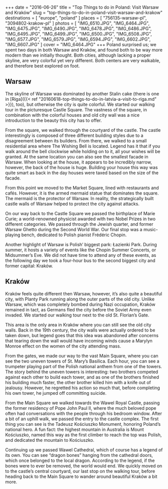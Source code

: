 +++
date    = "2016-06-26"
title   = "Top Things to do in Poland: Visit Warsaw and Kraków"
slug    = "top-things-to-do-in-poland-visit-warsaw-and-krakow"
destinations = [ "europe", "poland" ]
places  = [ "756135-warsaw-pl", "3094802-krakow-pl" ]
photos  = [
  "IMG_6510.JPG", "IMG_6464.JPG", "IMG_6475.JPG", "IMG_6490.JPG", "IMG_6478.JPG",
  "IMG_6486.JPG", "IMG_6495.JPG", "IMG_6499.JPG", "IMG_6500.JPG", "IMG_6508.JPG",
  "IMG_6577.JPG", "IMG_6579.JPG", "IMG_6594.JPG", "IMG_6602.JPG", "IMG_6607.JPG"
]
cover = "IMG_6464.JPG"
+++
Poland surprised us; we spent two days in both Warsaw and Kraków, and found both to be way more modern than we initially thought. Both cities, although lacking a proper skyline, are very colorful yet very different. Both centers are very walkable, and therefore best explored on foot.
<!--more-->
## Warsaw
The skyline of Warsaw was dominated by another Stalin cake (there is one in [Riga]({{< ref "20160618-top-things-to-do-in-latvia-a-visit-to-riga.md" >}}), too), but otherwise the city is quite colorful. We started our walking tour in the picturesque Castle Square. The vastness of the square, in combination with the colorful houses and old city wall was a nice introduction to the beauty this city has to offer.

From the square, we walked through the courtyard of the castle. The castle interestingly is composed of three different building styles due to a disagreement between its builders. From there, we walked to a small residential area where The Wishing Bell is located. Legend has it that if you walk around the bell clockwise while holding on to it, all your wishes will be granted. At the same location you can also see the smallest facade in Warsaw. When looking at the house, it appears to be incredibly narrow, however, the back of the house is huge. Building your house this way was quite smart as back in the day houses were taxed based on the size of the facade.

From this point we moved to the Market Square, lined with restaurants and cafés. However, it is the armed mermaid statue that dominates the square. The mermaid is the protector of Warsaw. In reality, the strategically built castle walls of Warsaw helped to protect the city against attacks.

On our way back to the Castle Square we passed the birthplace of Marie Curie; a world-renowned physicist awarded with two Nobel Prizes in two different categories. We passed through the Jewish quarter, and former Warsaw Ghetto during the Second World War. Our final stop was a music-playing bench, dedicated to Polish pianist Frédéric Chopin.

Another highlight of Warsaw is Polish’ biggest park: Łazienki Park. During summer, it hosts a variety of events like the Chopin Summer Concerts, or Midsummer’s Eve. We did not have time to attend any of these events, as the following day we took a four-hour bus to the second biggest city and former capital: Kraków.

## Kraków
Kraków feels quite different then Warsaw, however, it’s also quite a beautiful city, with Planty Park running along the outer parts of the old city. Unlike Warsaw, which was completely bombed during Nazi occupation, Kraków remained in tact, as Germans fled the city before the Soviet Army even invaded. We started our walking tour next to the old St. Florian’s Gate.

This area is the only area in Kraków where you can still see the old city walls. Back in the 19th century, the city walls were actually ordered to be taken down, but legend goes that this idea was abandoned after concerns that tearing down the wall would have incoming winds cause a Marylyn Monroe effect on the women of the city attending mass.

From the gates, we made our way to the vast Main Square, where you can see the two uneven towers of St. Mary’s Basilica. Each hour, you can see a trumpeter playing part of the Polish national anthem from one of the towers. The story behind the uneven towers is interesting: two brothers competed against each other to build each tower, and as one of the brothers finished his building much faster, the other brother killed him with a knife out of jealousy. However, he regretted his action so much that, before completing his own tower, he jumped off committing suicide.

From the Main Square we walked towards the Wawel Royal Castle, passing the former residency of Pope John Paul II, where the much beloved pope often had conversations with the people through his bedroom window. After a bit of an uphill walk, we passed the entry to the castle complex. The first thing you can see is the Tadeusz Kościuszko Monument, honoring Poland’s national hero. A fun fact: the highest mountain in Australia is Mount Kościuszko, named this way as the first climber to reach the top was Polish, and dedicated the mountain to Kościuszko.

Continuing up we passed Wawel Cathedral, which of course has a legend of its own. You can see “dragon bones” hanging from the cathedral doors, which once belonged to the local dragon. According to the legend, if the bones were to ever be removed, the world would end. We quickly moved on to the castle’s central courtyard, our last stop on the walking tour, before heading back to the Main Square to wander around beautiful Kraków a bit more.